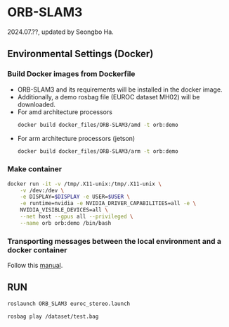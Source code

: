 # ORB-SLAM3
2024.07.??, updated by Seongbo Ha.

## Environmental Settings (Docker)
### Build Docker images from Dockerfile
- ORB-SLAM3 and its requirements will be installed in the docker image.
- Additionally, a demo rosbag file (EUROC dataset MH02) will be downloaded.
- For amd architecture processors
    ```bash
    docker build docker_files/ORB-SLAM3/amd -t orb:demo
    ```
- For arm architecture processors (jetson)
    ```bash
    docker build docker_files/ORB-SLAM3/arm -t orb:demo
    ```

### Make container
```bash
docker run -it -v /tmp/.X11-unix:/tmp/.X11-unix \
    -v /dev:/dev \
    -e DISPLAY=$DISPLAY -e USER=$USER \
    -e runtime=nvidia -e NVIDIA_DRIVER_CAPABILITIES=all -e \
    NVIDIA_VISIBLE_DEVICES=all \
    --net host --gpus all --privileged \
    --name orb orb:demo /bin/bash
```

### Transporting messages between the local environment and a docker container
Follow this [manual](https://github.com/Lab-of-AI-and-Robotics/Lair_Code_Implementation_Manual/blob/main/manual/ROS_multidevice.md).

## RUN

```bash
roslaunch ORB_SLAM3 euroc_stereo.launch
```

```bash
rosbag play /dataset/test.bag
```